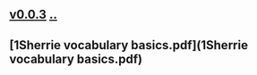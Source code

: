 ## [v0.0.3](https://github.com/littleflute/english/edit/master/PDFs/readme.md) [..](..)
## [1Sherrie vocabulary basics.pdf](1Sherrie vocabulary basics.pdf)
